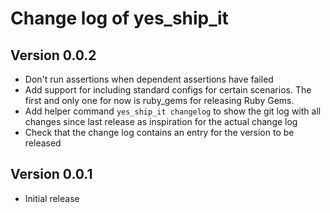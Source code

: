# Change log of yes_ship_it

## Version 0.0.2

* Don't run assertions when dependent assertions have failed
* Add support for including standard configs for certain scenarios. The first
  and only one for now is ruby_gems for releasing Ruby Gems.
* Add helper command `yes_ship_it changelog` to show the git log with all
  changes since last release as inspiration for the actual change log
* Check that the change log contains an entry for the version to be released

## Version 0.0.1

* Initial release
